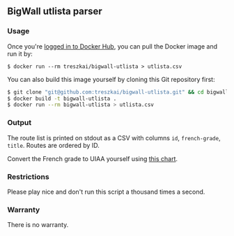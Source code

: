 ## BigWall utlista parser

### Usage

Once you're [logged in to Docker Hub](https://docs.docker.com/docker-id/#log-in), you can pull the Docker image and run it by:

```
$ docker run --rm treszkai/bigwall-utlista > utlista.csv
```

You can also build this image yourself by cloning this Git repository first:

```bash
$ git clone "git@github.com:treszkai/bigwall-utlista.git" && cd bigwall-utlista
$ docker build -t bigwall-utlista .
$ docker run --rm bigwall-utlista > utlista.csv
```

### Output

The route list is printed on stdout as a CSV with columns `id`, `french-grade`, `title`. Routes are ordered by ID.

Convert the French grade to UIAA yourself using [this chart](https://en.wikipedia.org/wiki/Grade_%28climbing%29#Bouldering_2).

### Restrictions

Please play nice and don't run this script a thousand times a second.

### Warranty

There is no warranty.

